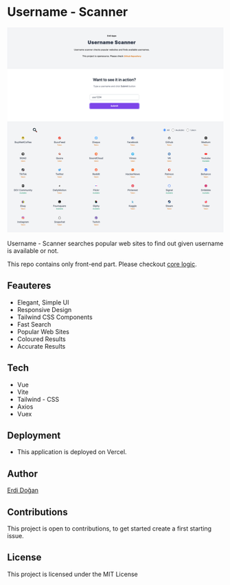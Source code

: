 # Username - Scanner
![Image](./src/assets/img.png "App")

Username - Scanner searches popular web sites to find out given username is available or not. 

This repo contains only front-end part. Please checkout [core logic](https://github.com/erdidogan/username-scanner-core).

## Feauteres

* Elegant, Simple UI
* Responsive Design
* Tailwind CSS Components
* Fast Search
* Popular Web Sites
* Coloured Results
* Accurate Results

## Tech
* Vue
* Vite
* Tailwind - CSS
* Axios
* Vuex

## Deployment
* This application is deployed on Vercel.

## Author

[Erdi Doğan](https://www.linkedin.com/in/doganerdi)


## Contributions
This project is open to contributions, to get started create a first starting issue. 


## License

This project is licensed under the MIT License 


